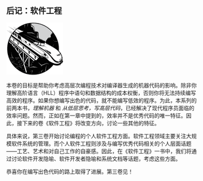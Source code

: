 ## **后记：软件工程**

![image](img/common01.jpg)

本卷的目标是帮助你考虑高层次编程技术对编译器生成的机器代码的影响。除非你理解高阶语言（HLL）程序中语句和数据结构的成本权衡，否则你将无法持续编写高效的程序。如果你想编写出色的代码，就不能编写低效的程序。为此，本系列的前两本书，*理解机器* 和 *从低层思考，写高层代码*，已经解决了现代程序员面临的效率问题。然而，正如在第一章中提到的，效率并不是优秀代码的唯一特征。因此，接下来的卷《软件工程》将改变方向，讨论一些其他的特征。

具体来说，第三卷开始讨论编程的个人软件工程方面。软件工程领域主要关注大规模软件系统的管理。而个人软件工程则涉及与编写优秀代码相关的个人层面话题——工艺、艺术和对自己工作的自豪感。因此，在《软件工程》一书中，我们将通过讨论软件开发隐喻、软件开发者隐喻和系统文档等话题，考虑这些方面。

恭喜你在编写出色代码的路上取得了进展。第三卷见！
